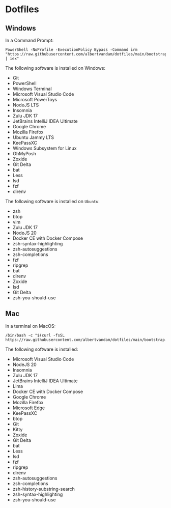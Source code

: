 # Dotfiles

## Windows

In a Command Prompt:

```
PowerShell -NoProfile -ExecutionPolicy Bypass -Command irm "https://raw.githubusercontent.com/albertvandam/dotfiles/main/bootstrap.ps1 | iex"
```

The following software is installed on Windows:

-   Git
-   PowerShell
-   Windows Terminal
-   Microsoft Visual Studio Code
-   Microsoft PowerToys
-   NodeJS LTS
-   Insomnia
-   Zulu JDK 17
-   JetBrains IntelliJ IDEA Ultimate
-   Google Chrome
-   Mozilla Firefox
-   Ubuntu Jammy LTS
-   KeePassXC
-   Windows Subsystem for Linux
-   OhMyPosh
-   Zoxide
-   Git Delta
-   bat
-   Less
-   lsd
-   fzf
-   direnv

The following software is installed on `Ubuntu`:

-   zsh
-   btop
-   vim
-   Zulu JDK 17
-   NodeJS 20
-   Docker CE with Docker Compose
-   zsh-syntax-highlighting
-   zsh-autosuggestions
-   zsh-completions
-   fzf
-   ripgrep
-   bat
-   direnv
-   Zoxide
-   lsd
-   Git Delta
-   zsh-you-should-use

## Mac

In a terminal on MacOS:

```
/bin/bash -c "$(curl -fsSL https://raw.githubusercontent.com/albertvandam/dotfiles/main/bootstrap.sh)"
```

The following software is installed:

-   Microsoft Visual Studio Code
-   NodeJS 20
-   Insomnia
-   Zulu JDK 17
-   JetBrains IntelliJ IDEA Ultimate
-   Lima
-   Docker CE with Docker Compose
-   Google Chrome
-   Mozilla Firefox
-   Microsoft Edge
-   KeePassXC
-   btop
-   Git
-   Kitty
-   Zoxide
-   Git Delta
-   bat
-   Less
-   lsd
-   fzf
-   ripgrep
-   direnv
-   zsh-autosuggestions
-   zsh-completions
-   zsh-history-substring-search
-   zsh-syntax-highlighting
-   zsh-you-should-use
